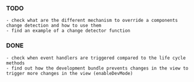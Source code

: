 
### TODO

        
    - check what are the different mechanism to override a components change detection and how to use them
    - find an example of a change detector function
    
    
### DONE

    - check when event handlers are triggered compared to the life cycle methods
    - find out how the development bundle prevents changes in the view to trigger more changes in the view (enableDevMode)
